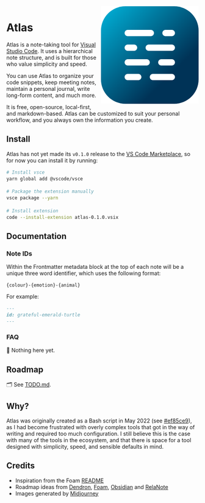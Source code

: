 <img src="./assets/icon-256px.png" alt="Icon" align="right">

# Atlas

Atlas is a note-taking tool for [Visual Studio Code](https://code.visualstudio.com). It uses a
hierarchical note structure, and is built for those who value simplicity and speed.

You can use Atlas to organize your code snippets, keep meeting notes, maintain a personal journal,
write long-form content, and much more.

It is free, open-source, local-first, and markdown-based. Atlas can be customized to suit your
personal workflow, and you always own the information you create.

## Install

Atlas has not yet made its `v0.1.0` release to the
[VS Code Marketplace](https://marketplace.visualstudio.com), so for now you can install it by
running:

```bash
# Install vsce
yarn global add @vscode/vsce

# Package the extension manually
vsce package --yarn

# Install extension
code --install-extension atlas-0.1.0.vsix
```

## Documentation

### Note IDs

Within the Frontmatter metadata block at the top of each note will be a unique three word
identifier, which uses the following format:

```
{colour}-{emotion}-{animal}
```

For example:

```md
---
id: grateful-emerald-turtle
---
```

### FAQ

📘 Nothing here yet.

## Roadmap

🗂 See [TODO.md](https://github.com/revett/atlas/blob/main/TODO.md).

## Why?

Atlas was originally created as a Bash script in May 2022 (see
[#ef85ce9](https://github.com/revett/atlas/commit/ef85ce9d70593c8b3dfb8e1c2aab56300bbee959)), as I had
become frustrated with overly complex tools that got in the way of writing and required too much
configuration. I still believe this is the case with many of the tools in the ecosystem, and that
there is space for a tool designed with simplicity, speed, and sensible defaults in mind.

## Credits

- Inspiration from the Foam [README](https://github.com/foambubble/foam)
- Roadmap ideas from [Dendron](https://github.com/dendronhq/dendron),
  [Foam](https://github.com/foambubble/foam), [Obsidian](https://github.com/obsidianmd) and
  [RelaNote](https://relanote.com)
- Images generated by [Midjourney](https://www.midjourney.com/showcase)
